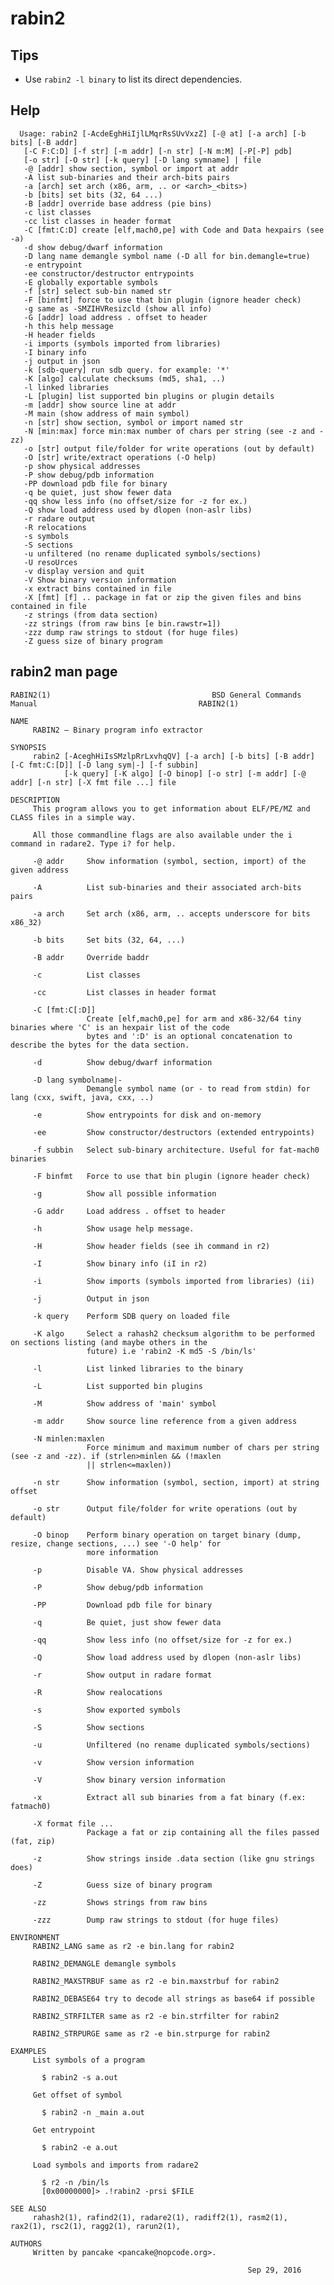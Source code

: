 <!-- TITLE: rabin2 -->

# rabin2

## Tips
  - Use `rabin2 -l binary` to list its direct dependencies.
## Help

      Usage: rabin2 [-AcdeEghHiIjlLMqrRsSUvVxzZ] [-@ at] [-a arch] [-b bits] [-B addr]
       [-C F:C:D] [-f str] [-m addr] [-n str] [-N m:M] [-P[-P] pdb]
       [-o str] [-O str] [-k query] [-D lang symname] | file
       -@ [addr] show section, symbol or import at addr
       -A list sub-binaries and their arch-bits pairs
       -a [arch] set arch (x86, arm, .. or <arch>_<bits>)
       -b [bits] set bits (32, 64 ...)
       -B [addr] override base address (pie bins)
       -c list classes
       -cc list classes in header format
       -C [fmt:C:D] create [elf,mach0,pe] with Code and Data hexpairs (see -a)
       -d show debug/dwarf information
       -D lang name demangle symbol name (-D all for bin.demangle=true)
       -e entrypoint
       -ee constructor/destructor entrypoints
       -E globally exportable symbols
       -f [str] select sub-bin named str
       -F [binfmt] force to use that bin plugin (ignore header check)
       -g same as -SMZIHVResizcld (show all info)
       -G [addr] load address . offset to header
       -h this help message
       -H header fields
       -i imports (symbols imported from libraries)
       -I binary info
       -j output in json
       -k [sdb-query] run sdb query. for example: '*'
       -K [algo] calculate checksums (md5, sha1, ..)
       -l linked libraries
       -L [plugin] list supported bin plugins or plugin details
       -m [addr] show source line at addr
       -M main (show address of main symbol)
       -n [str] show section, symbol or import named str
       -N [min:max] force min:max number of chars per string (see -z and -zz)
       -o [str] output file/folder for write operations (out by default)
       -O [str] write/extract operations (-O help)
       -p show physical addresses
       -P show debug/pdb information
       -PP download pdb file for binary
       -q be quiet, just show fewer data
       -qq show less info (no offset/size for -z for ex.)
       -Q show load address used by dlopen (non-aslr libs)
       -r radare output
       -R relocations
       -s symbols
       -S sections
       -u unfiltered (no rename duplicated symbols/sections)
       -U resoUrces
       -v display version and quit
       -V Show binary version information
       -x extract bins contained in file
       -X [fmt] [f] .. package in fat or zip the given files and bins contained in file
       -z strings (from data section)
       -zz strings (from raw bins [e bin.rawstr=1])
       -zzz dump raw strings to stdout (for huge files)
       -Z guess size of binary program
			 
## rabin2 man page

```text
RABIN2(1)                                    BSD General Commands Manual                                    RABIN2(1)

NAME
     RABIN2 — Binary program info extractor

SYNOPSIS
     rabin2 [-AceghHiIsSMzlpRrLxvhqQV] [-a arch] [-b bits] [-B addr] [-C fmt:C:[D]] [-D lang sym|-] [-f subbin]
            [-k query] [-K algo] [-O binop] [-o str] [-m addr] [-@ addr] [-n str] [-X fmt file ...] file

DESCRIPTION
     This program allows you to get information about ELF/PE/MZ and CLASS files in a simple way.

     All those commandline flags are also available under the i command in radare2. Type i? for help.

     -@ addr     Show information (symbol, section, import) of the given address

     -A          List sub-binaries and their associated arch-bits pairs

     -a arch     Set arch (x86, arm, .. accepts underscore for bits x86_32)

     -b bits     Set bits (32, 64, ...)

     -B addr     Override baddr

     -c          List classes

     -cc         List classes in header format

     -C [fmt:C[:D]]
                 Create [elf,mach0,pe] for arm and x86-32/64 tiny binaries where 'C' is an hexpair list of the code
                 bytes and ':D' is an optional concatenation to describe the bytes for the data section.

     -d          Show debug/dwarf information

     -D lang symbolname|-
                 Demangle symbol name (or - to read from stdin) for lang (cxx, swift, java, cxx, ..)

     -e          Show entrypoints for disk and on-memory

     -ee         Show constructor/destructors (extended entrypoints)

     -f subbin   Select sub-binary architecture. Useful for fat-mach0 binaries

     -F binfmt   Force to use that bin plugin (ignore header check)

     -g          Show all possible information

     -G addr     Load address . offset to header

     -h          Show usage help message.

     -H          Show header fields (see ih command in r2)

     -I          Show binary info (iI in r2)

     -i          Show imports (symbols imported from libraries) (ii)

     -j          Output in json

     -k query    Perform SDB query on loaded file

     -K algo     Select a rahash2 checksum algorithm to be performed on sections listing (and maybe others in the
                 future) i.e 'rabin2 -K md5 -S /bin/ls'

     -l          List linked libraries to the binary

     -L          List supported bin plugins

     -M          Show address of 'main' symbol

     -m addr     Show source line reference from a given address

     -N minlen:maxlen
                 Force minimum and maximum number of chars per string (see -z and -zz). if (strlen>minlen && (!maxlen
                 || strlen<=maxlen))

     -n str      Show information (symbol, section, import) at string offset

     -o str      Output file/folder for write operations (out by default)

     -O binop    Perform binary operation on target binary (dump, resize, change sections, ...) see '-O help' for
                 more information

     -p          Disable VA. Show physical addresses

     -P          Show debug/pdb information

     -PP         Download pdb file for binary

     -q          Be quiet, just show fewer data

     -qq         Show less info (no offset/size for -z for ex.)

     -Q          Show load address used by dlopen (non-aslr libs)

     -r          Show output in radare format

     -R          Show realocations

     -s          Show exported symbols

     -S          Show sections

     -u          Unfiltered (no rename duplicated symbols/sections)

     -v          Show version information

     -V          Show binary version information

     -x          Extract all sub binaries from a fat binary (f.ex: fatmach0)

     -X format file ...
                 Package a fat or zip containing all the files passed (fat, zip)

     -z          Show strings inside .data section (like gnu strings does)

     -Z          Guess size of binary program

     -zz         Shows strings from raw bins

     -zzz        Dump raw strings to stdout (for huge files)

ENVIRONMENT
     RABIN2_LANG same as r2 -e bin.lang for rabin2

     RABIN2_DEMANGLE demangle symbols

     RABIN2_MAXSTRBUF same as r2 -e bin.maxstrbuf for rabin2

     RABIN2_DEBASE64 try to decode all strings as base64 if possible

     RABIN2_STRFILTER same as r2 -e bin.strfilter for rabin2

     RABIN2_STRPURGE same as r2 -e bin.strpurge for rabin2

EXAMPLES
     List symbols of a program

       $ rabin2 -s a.out

     Get offset of symbol

       $ rabin2 -n _main a.out

     Get entrypoint

       $ rabin2 -e a.out

     Load symbols and imports from radare2

       $ r2 -n /bin/ls
       [0x00000000]> .!rabin2 -prsi $FILE

SEE ALSO
     rahash2(1), rafind2(1), radare2(1), radiff2(1), rasm2(1), rax2(1), rsc2(1), ragg2(1), rarun2(1),

AUTHORS
     Written by pancake <pancake@nopcode.org>.

                                                     Sep 29, 2016

```
